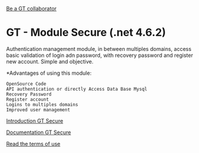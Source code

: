 [Be a GT collaborator](http://www.grantingtechnology.org/Secure/User/CrudIdentity/580) 
# GT - Module Secure (.net 4.6.2)
Authentication management module, in between multiples domains, access basic validation of  login adn password, with recovery password and register new account. Simple and objective.

*Advantages of using this module:
```
OpenSource Code
API authentication or directly Access Data Base Mysql
Recovery Password
Register account 
Logins to multiples domains
Improved user management
```
[Introduction GT Secure](http://www.grantingtechnology.org/publish/GT-Module-Secure-v1.0.0.1/5/517)

[Documentation GT Secure](http://www.grantingtechnology.org/documentation/secure)

[Read the terms of use](http://www.grantingtechnology.org)
